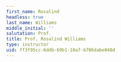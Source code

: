 ```yaml
---
first_name: Rosalind
headless: true
last_name: Williams
middle_initial: ''
salutation: Prof.
title: Prof. Rosalind Williams
type: instructor
uid: ff3f95cc-6ddb-69b1-10a7-b706dabe048d
---
```

